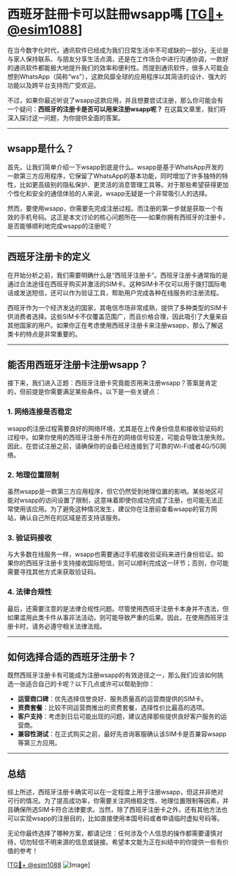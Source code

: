 # 西班牙註冊卡可以註冊wsapp嗎 [[TG💪+ @esim1088](https://t.me/s/esim1088)]

在当今数字化时代，通讯软件已经成为我们日常生活中不可或缺的一部分。无论是与家人保持联系、与朋友分享生活点滴，还是在工作场合中进行沟通协调，一款好的通讯软件都能极大地提升我们的效率和便利性。而提到通讯软件，很多人可能会想到WhatsApp（简称“ws”），这款风靡全球的应用程序以其简洁的设计、强大的功能以及跨平台支持而广受欢迎。

不过，如果你最近听说了wsapp这款应用，并且想要尝试注册，那么你可能会有一个疑问：**西班牙的注册卡是否可以用来注册wsapp呢？** 在这篇文章里，我们将深入探讨这一问题，为你提供全面的答案。

---

## wsapp是什么？

首先，让我们简单介绍一下wsapp到底是什么。wsapp是基于WhatsApp开发的一款第三方应用程序，它保留了WhatsApp的基本功能，同时增加了许多独特的特性，比如更高级别的隐私保护、更灵活的消息管理工具等。对于那些希望获得更加个性化和安全的通信体验的人来说，wsapp无疑是一个非常吸引人的选择。

然而，要使用wsapp，你需要先完成注册过程。而注册的第一步就是获取一个有效的手机号码。这正是本文讨论的核心问题所在——如果你拥有西班牙的注册卡，是否能够顺利地完成wsapp的注册呢？

---

## 西班牙注册卡的定义

在开始分析之前，我们需要明确什么是“西班牙注册卡”。西班牙注册卡通常指的是通过合法途径在西班牙购买并激活的SIM卡。这种SIM卡不仅可以用于拨打国际电话或发送短信，还可以作为验证工具，帮助用户完成各种在线服务的注册流程。

西班牙作为一个经济发达的国家，其电信市场非常成熟，提供了多种类型的SIM卡供消费者选择。这些SIM卡不仅覆盖范围广，而且价格合理，因此吸引了大量来自其他国家的用户。如果你正在考虑使用西班牙注册卡来注册wsapp，那么了解这类卡的特点是非常重要的。

---

## 能否用西班牙注册卡注册wsapp？

接下来，我们进入正题：西班牙注册卡究竟能否用来注册wsapp？答案是肯定的，但前提是你需要满足某些条件。以下是一些关键点：

### 1. 网络连接是否稳定
wsapp的注册过程需要良好的网络环境，尤其是在上传身份信息和接收验证码的过程中。如果你使用的西班牙注册卡所在的网络信号较差，可能会导致注册失败。因此，在尝试注册之前，请确保你的设备已经连接到了可靠的Wi-Fi或者4G/5G网络。

### 2. 地理位置限制
虽然wsapp是一款第三方应用程序，但它仍然受到地理位置的影响。某些地区可能对wsapp的访问设置了限制，这意味着即使你成功完成了注册，也可能无法正常使用该应用。为了避免这种情况发生，建议你在注册前查看wsapp的官方网站，确认自己所在的区域是否支持该服务。

### 3. 验证码接收
与大多数在线服务一样，wsapp也需要通过手机接收验证码来进行身份验证。如果你的西班牙注册卡支持接收国际短信，则可以顺利完成这一环节；否则，你可能需要寻找其他方式来获取验证码。

### 4. 法律合规性
最后，还需要注意的是法律合规性问题。尽管使用西班牙注册卡本身并不违法，但如果滥用此类卡件从事非法活动，则可能导致严重的后果。因此，在使用西班牙注册卡时，请务必遵守相关法律法规。

---

## 如何选择合适的西班牙注册卡？

既然西班牙注册卡有可能成为注册wsapp的有效途径之一，那么我们应该如何挑选一张适合自己的卡呢？以下几点或许可以帮助到你：

- **运营商口碑**：优先选择信誉良好、服务质量高的运营商提供的SIM卡。
- **资费套餐**：比较不同运营商推出的资费套餐，选择性价比最高的选项。
- **客户支持**：考虑到日后可能出现的问题，建议选择那些提供良好客户服务的运营商。
- **兼容性测试**：在正式购买之前，最好先咨询客服确认该SIM卡是否兼容wsapp等第三方应用。

---

## 总结

综上所述，西班牙注册卡确实可以在一定程度上用于注册wsapp，但这并非绝对可行的情况。为了提高成功率，你需要关注网络稳定性、地理位置限制等因素，并且确保所选SIM卡符合法律要求。当然，除了西班牙注册卡之外，还有其他方法也可以实现wsapp的注册目的，比如直接使用本国号码或者申请临时虚拟号码等。

无论你最终选择了哪种方案，都请记住：任何涉及个人信息的操作都需要谨慎对待，切勿轻信不明来源的信息或链接。希望本文能为正在纠结中的你提供一些有价值的参考！

[[TG💪+ @esim1088](https://t.me/s/esim1088) ![Image](https://i.postimg.cc/4NQfJmqS/Snipaste-2025-05-13-00-14-12.png)]